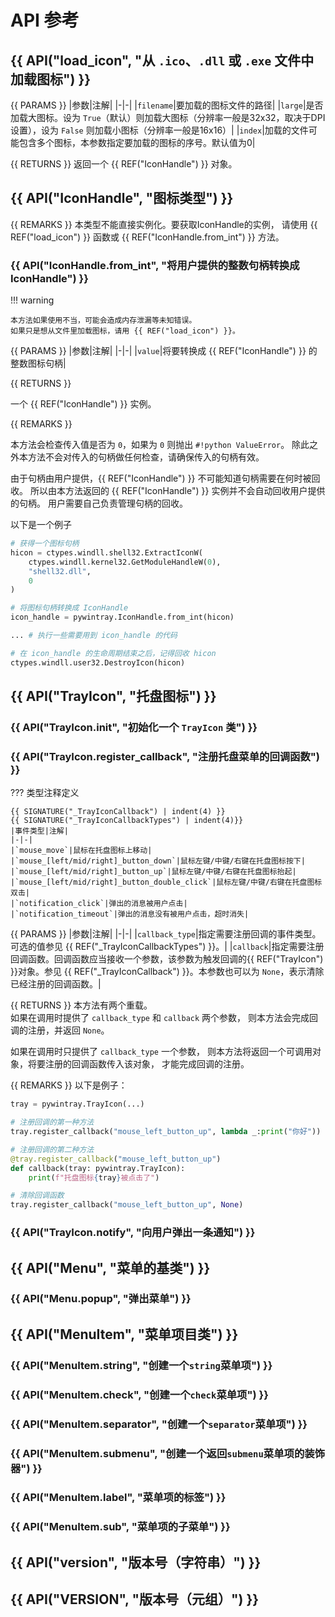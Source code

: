 <!-- 宏定义

{% set PARAMS %}
**参数**  
{% endset %}

{% set RETURNS %}
**返回值**  
{% endset %}

{% set REMARKS %}
**备注**  
{% endset %}

宏定义结束 -->

# API 参考

## {{ API("load_icon", "从 `.ico`、`.dll` 或 `.exe` 文件中加载图标") }}

{{ PARAMS }}
|参数|注解|
|-|-|
|`filename`|要加载的图标文件的路径|
|`large`|是否加载大图标。设为 `True`（默认）则加载大图标（分辨率一般是32x32，取决于DPI设置），设为 `False` 则加载小图标（分辨率一般是16x16）|
|`index`|加载的文件可能包含多个图标，本参数指定要加载的图标的序号。默认值为0|

{{ RETURNS }}
返回一个 {{ REF("IconHandle") }} 对象。

## {{ API("IconHandle", "图标类型") }}

{{ REMARKS }}
本类型不能直接实例化。要获取IconHandle的实例，
请使用 {{ REF("load_icon") }} 函数或 {{ REF("IconHandle.from_int") }} 方法。

### {{ API("IconHandle.from_int", "将用户提供的整数句柄转换成IconHandle") }}

!!! warning

    本方法如果使用不当，可能会造成内存泄漏等未知错误。
    如果只是想从文件里加载图标，请用 {{ REF("load_icon") }}。

{{ PARAMS }}
|参数|注解|
|-|-|
|`value`|将要转换成 {{ REF("IconHandle") }} 的整数图标句柄|

{{ RETURNS }}

一个 {{ REF("IconHandle") }} 实例。

{{ REMARKS }} 

本方法会检查传入值是否为 `0`，如果为 `0` 则抛出 `#!python ValueError`。
除此之外本方法不会对传入的句柄做任何检查，请确保传入的句柄有效。

由于句柄由用户提供，{{ REF("IconHandle") }} 不可能知道句柄需要在何时被回收。
所以由本方法返回的 {{ REF("IconHandle") }} 实例并不会自动回收用户提供的句柄。
用户需要自己负责管理句柄的回收。

以下是一个例子
```py
# 获得一个图标句柄
hicon = ctypes.windll.shell32.ExtractIconW(
    ctypes.windll.kernel32.GetModuleHandleW(0),
    "shell32.dll", 
    0
)

# 将图标句柄转换成 IconHandle
icon_handle = pywintray.IconHandle.from_int(hicon)

... # 执行一些需要用到 icon_handle 的代码

# 在 icon_handle 的生命周期结束之后，记得回收 hicon
ctypes.windll.user32.DestroyIcon(hicon)
```

## {{ API("TrayIcon", "托盘图标") }}

### {{ API("TrayIcon.__init__", "初始化一个 `TrayIcon` 类") }}

### {{ API("TrayIcon.register_callback", "注册托盘菜单的回调函数") }}

??? 类型注释定义

    {{ SIGNATURE("_TrayIconCallback") | indent(4) }}
    {{ SIGNATURE("_TrayIconCallbackTypes") | indent(4)}}
    |事件类型|注解|
    |-|-|
    |`mouse_move`|鼠标在托盘图标上移动|
    |`mouse_[left/mid/right]_button_down`|鼠标左键/中键/右键在托盘图标按下|
    |`mouse_[left/mid/right]_button_up`|鼠标左键/中键/右键在托盘图标抬起|
    |`mouse_[left/mid/right]_button_double_click`|鼠标左键/中键/右键在托盘图标双击|
    |`notification_click`|弹出的消息被用户点击|
    |`notification_timeout`|弹出的消息没有被用户点击，超时消失|

{{ PARAMS }}
|参数|注解|
|-|-|
|`callback_type`|指定需要注册回调的事件类型。可选的值参见 {{ REF("_TrayIconCallbackTypes") }}。|
|`callback`|指定需要注册回调函数。回调函数应当接收一个参数，该参数为触发回调的{{ REF("TrayIcon") }}对象。参见 {{ REF("_TrayIconCallback") }}。本参数也可以为 `None`，表示清除已经注册的回调函数。|

{{ RETURNS }}
本方法有两个重载。  
如果在调用时提供了 `callback_type` 和 `callback` 两个参数，
则本方法会完成回调的注册，并返回 `None`。

如果在调用时只提供了 `callback_type` 一个参数，
则本方法将返回一个可调用对象，将要注册的回调函数传入该对象，
才能完成回调的注册。

{{ REMARKS }}
以下是例子：  
```py
tray = pywintray.TrayIcon(...)

# 注册回调的第一种方法
tray.register_callback("mouse_left_button_up", lambda _:print("你好"))

# 注册回调的第二种方法
@tray.register_callback("mouse_left_button_up")
def callback(tray: pywintray.TrayIcon):
    print(f"托盘图标{tray}被点击了")

# 清除回调函数
tray.register_callback("mouse_left_button_up", None)

```

### {{ API("TrayIcon.notify", "向用户弹出一条通知") }}

## {{ API("Menu", "菜单的基类") }}

### {{ API("Menu.popup", "弹出菜单") }}

## {{ API("MenuItem", "菜单项目类") }}

### {{ API("MenuItem.string", "创建一个`string`菜单项") }}

### {{ API("MenuItem.check", "创建一个`check`菜单项") }}

### {{ API("MenuItem.separator", "创建一个`separator`菜单项") }}

### {{ API("MenuItem.submenu", "创建一个返回`submenu`菜单项的装饰器") }}

### {{ API("MenuItem.label", "菜单项的标签") }}

### {{ API("MenuItem.sub", "菜单项的子菜单") }}

## {{ API("__version__", "版本号（字符串）") }}

## {{ API("VERSION", "版本号（元组）") }}


